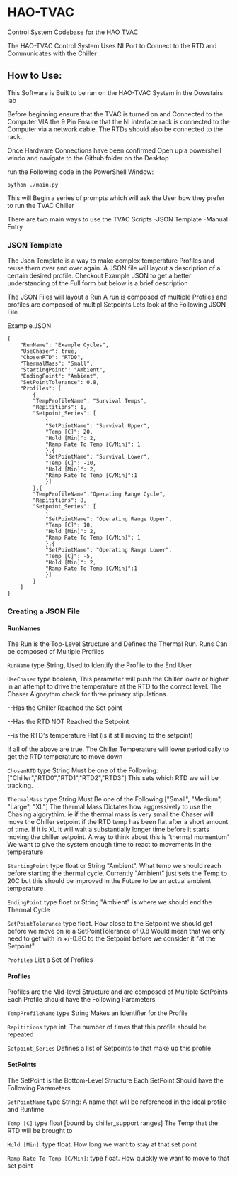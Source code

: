 # HAO-TVAC
Control System Codebase for the HAO TVAC

The HAO-TVAC Control System Uses NI Port to Connect to the RTD
and Communicates with the Chiller

## How to Use:
This Software is Built to be ran on the HAO-TVAC System in the Dowstairs lab

Before beginning ensure that the TVAC is turned on and Connected to the Computer VIA the 9 Pin
Ensure that the NI interface rack is connected to the Computer via a network cable. The RTDs should also be connected to the rack.

Once Hardware Connections have been confirmed 
Open up a powershell windo and navigate to the Github folder on the Desktop

run the Following code in the PowerShell Window:

`python ./main.py`

This will Begin a series of prompts which will ask the User how they prefer to run the TVAC Chiller

There are two main ways to use the TVAC Scripts
  -JSON Template
  -Manual Entry
  
### JSON Template
The Json Template is a way to make complex temperature Profiles and reuse them over and over again.
A JSON file will layout a description of a certain desired profile.
Checkout Example JSON to get a better understanding of the Full form but below is a brief description

The JSON Files will layout a Run
A run is composed of multiple Profiles
and profiles are composed of multipl Setpoints
Lets look at the Following JSON File

Example.JSON
```
{
    "RunName": "Example Cycles",
    "UseChaser": true,
    "ChosenRTD": "RTD0",
    "ThermalMass": "Small",
    "StartingPoint": "Ambient",
    "EndingPoint": "Ambient",
    "SetPointTolerance": 0.8,
    "Profiles": [
        {  
        "TempProfileName": "Survival Temps",
        "Repititions": 1,
        "Setpoint_Series": [
            {
            "SetPointName": "Survival Upper",
            "Temp [C]": 20,
            "Hold [Min]": 2,
            "Ramp Rate To Temp [C/Min]": 1
            },{
            "SetPointName": "Survival Lower",
            "Temp [C]": -10,
            "Hold [Min]": 2,
            "Ramp Rate To Temp [C/Min]":1
            }]
        },{
        "TempProfileName":"Operating Range Cycle",
        "Repititions": 8,
        "Setpoint_Series": [
            {
            "SetPointName": "Operating Range Upper",
            "Temp [C]": 10,
            "Hold [Min]": 2,
            "Ramp Rate To Temp [C/Min]": 1
            },{
            "SetPointName": "Operating Range Lower",
            "Temp [C]": -5,
            "Hold [Min]": 2,
            "Ramp Rate To Temp [C/Min]":1
            }]
        }
    ]
}
```
### Creating a JSON File
#### RunNames
The Run is the Top-Level Structure and Defines the Thermal Run. Runs Can be composed of Multiple Profiles

`RunName` type String, Used to Identify the Profile to the End User

`UseChaser` type boolean, This parameter will push the Chiller lower or higher in an attempt to drive the temperature at the RTD to the correct level.
The Chaser Algorythm check for three primary stipulations.

--Has the Chiller Reached the Set point

--Has the RTD NOT Reached the Setpoint

--is the RTD's temperature Flat (is it still moving to the setpoint)

If all of the above are true. The Chiller Temperature will lower periodically to get the RTD temperature to move down

`ChosenRTD` type String Must be one of the Following: ["Chiller","RTD0","RTD1","RTD2","RTD3"] This sets which RTD we will be tracking.

`ThermalMass` type String Must Be one of the Following ["Small", "Medium", "Large", "XL"]
The thermal Mass Dictates how aggressively to use the Chasing algorythim. ie if the thermal mass is very small the Chaser will move the Chiller setpoint if the RTD temp has been flat after a short amount of time. If it is XL it will wait a substantially longer time before it starts moving the chiller setpoint. A way to think about this is 'thermal momentum' We want to give the system enough time to react to movements in the temperature


`StartingPoint` type float or String "Ambient". What temp we should reach before starting the thermal cycle. Currently "Ambient" just sets the Temp to 20C but this should be improved in the Future to be an actual ambient temperature

`EndingPoint` type float or String "Ambient" is where we should end the Thermal Cycle

`SetPointTolerance` type float. How close to the Setpoint we should get before we move on ie a SetPointTolerance of 0.8 Would mean that we only need to get with in +/-0.8C to the Setpoint before we consider it "at the Setpoint"

`Profiles` List a Set of Profiles

#### Profiles
Profiles are the Mid-level Structure and are composed of Multiple SetPoints
Each Profile should have the Following Parameters 

`TempProfileName` type String Makes an Identifier for the Profile

`Repititions` type int. The number of times that this profile should be repeated 

`Setpoint_Series` Defines a list of Setpoints to that make up this profile

#### SetPoints
The SetPoint is the Bottom-Level Structure
Each SetPoint Should have the Following Parameters

`SetPointName` type String: A name that will be referenced in the ideal profile and Runtime

`Temp [C]` type float [bound by chiller_support ranges] The Temp that the RTD will be brought to

`Hold [Min]`: type float. How long we want to stay at that set point

`Ramp Rate To Temp [C/Min]`: type float. How quickly we want to move to that set point

